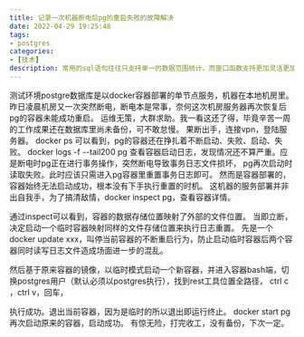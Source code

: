 ```yaml
---
title: 记录一次机器断电后pg的重启失败的故障解决
date: 2022-04-29 19:25:48
tags:
- postgres
categories:
- [技术]
description: 常用的sql语句往往只支持单一的数据范围统计，而窗口函数支持更加灵活更加多样的数据范围划定
---
```


测试环境postgre数据库是以docker容器部署的单节点服务，机器在本地机房里。
昨日凌晨机房又一次突然断电，断电本是常事，奈何这次机房服务器再次恢复后pg的容器未能成功重启。
运维无策，大群求助。我一看这还了得，毕竟辛苦一周的工作成果还在数据库里尚未备份，可不敢怠慢。
果断出手，连接vpn，登陆服务器。
docker ps 可以看到，pg的容器还在挣扎着不断启动、失败、启动、失败。
docker logs -f --tail200 pg 查看容器启动日志，发现情况还不算严重。应是断电时pg正在进行事务操作，突然断电导致事务日志文件损坏，
pg再次启动时读取失败。此时应该只需进入pg容器里重置事务日志即可。
然而是容器部署的，容器始终无法启动成功，根本没有下手执行重置的时机。
这机器的服务部署并非出自我手，为了搞清敌情，docker inspect pg，查看容器详情。


通过inspect可以看到，容器的数据存储位置映射了外部的文件位置。
当即立断，决定启动一个临时容器映射同样的文件存储位置来执行日志重置。
先是一个docker update xxx，叫停当前容器的不断重启行为，防止启动临时容器后两个容器同时读写日志文件造成场面进一步的混乱。

然后基于原来容器的镜像，以临时模式启动一个新容器，并进入容器bash端，切换postgres用户（默认必须以postgres执行），找到rest工具位置全路径，
ctrl c ，ctrl v，回车，


执行成功。退出当前容器，因为是临时的所以退出即运行终止。
docker start pg  再次启动原来的容器，启动成功。
有惊无险，打完收工，没有备份，下次一定。
